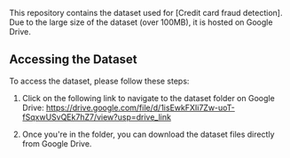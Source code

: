 This repository contains the dataset used for [Credit card fraud detection]. Due to the large size of the dataset (over 100MB), it is hosted on Google Drive.
## Accessing the Dataset

To access the dataset, please follow these steps:

1. Click on the following link to navigate to the dataset folder on Google Drive: https://drive.google.com/file/d/1isEwkFXIi7Zw-uoT-fSqxwUSvQEk7hZ7/view?usp=drive_link

2. Once you're in the folder, you can download the dataset files directly from Google Drive.
